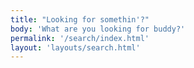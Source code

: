 ```yaml
---
title: "Looking for somethin'?"
body: 'What are you looking for buddy?'
permalink: '/search/index.html'
layout: 'layouts/search.html'
---
```

